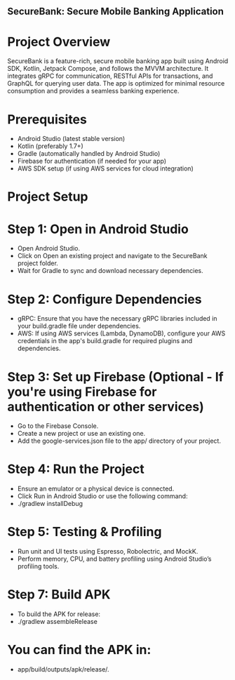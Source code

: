 ## SecureBank: Secure Mobile Banking Application

# Project Overview
SecureBank is a feature-rich, secure mobile banking app built using Android SDK, Kotlin, Jetpack Compose, and follows the MVVM architecture. It integrates gRPC for communication, RESTful APIs for transactions, and GraphQL for querying user data. The app is optimized for minimal resource consumption and provides a seamless banking experience.

# Prerequisites
- Android Studio (latest stable version)
- Kotlin (preferably 1.7+)
- Gradle (automatically handled by Android Studio)
- Firebase for authentication (if needed for your app)
- AWS SDK setup (if using AWS services for cloud integration)

# Project Setup

# Step 1: Open in Android Studio
- Open Android Studio.
- Click on Open an existing project and navigate to the SecureBank project folder.
- Wait for Gradle to sync and download necessary dependencies.

# Step 2: Configure Dependencies
- gRPC: Ensure that you have the necessary gRPC libraries included in your build.gradle file under dependencies.
- AWS: If using AWS services (Lambda, DynamoDB), configure your AWS credentials in the app's build.gradle for required plugins and dependencies.

# Step 3: Set up Firebase (Optional - If you're using Firebase for authentication or other services)
- Go to the Firebase Console.
- Create a new project or use an existing one.
- Add the google-services.json file to the app/ directory of your project.

# Step 4: Run the Project
- Ensure an emulator or a physical device is connected.
- Click Run in Android Studio or use the following command:
- ./gradlew installDebug

# Step 5: Testing & Profiling
- Run unit and UI tests using Espresso, Robolectric, and MockK.
- Perform memory, CPU, and battery profiling using Android Studio’s profiling tools.

# Step 7: Build APK
- To build the APK for release:
- ./gradlew assembleRelease

# You can find the APK in:
- app/build/outputs/apk/release/.


